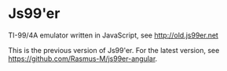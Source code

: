 Js99'er
======

TI-99/4A emulator written in JavaScript, see http://old.js99er.net

This is the previous version of Js99'er. For the latest version, see https://github.com/Rasmus-M/js99er-angular.
